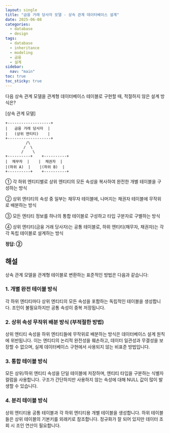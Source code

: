 ```yaml
---
layout: single
title: "금융 거래 당사자 모델 - 상속 관계 데이터베이스 설계"
date: 2025-06-08
categories:
  - database
  - design
tags:
  - database
  - inheritance
  - modeling
  - 금융
  - 설계
sidebar:
  nav: "main"
toc: true
toc_sticky: true
---
```




다음 상속 관계 모델을 관계형 데이터베이스 테이블로 구현할 때, 적절하지 않은 설계 방식은?

[상속 관계 모델]
```
+-------------------+
|   금융 거래 당사자  |
|   (상위 엔티티)    |
+-------------------+
         /\
        /  \
       /    \
+----------+    +----------+
|  채무자  |    |  채권자  |
|(하위 A)  |    |(하위 B)  |
+----------+    +----------+
```

① 각 하위 엔티티별로 상위 엔티티의 모든 속성을 복사하여 완전한 개별 테이블을 구성하는 방식

② 상위 엔티티의 속성 중 일부는 채무자 테이블에, 나머지는 채권자 테이블에 무작위로 배분하는 방식

③ 모든 엔티티 정보를 하나의 통합 테이블로 구성하고 타입 구분자로 구별하는 방식

④ 상위 엔티티(금융 거래 당사자)는 공통 테이블로, 하위 엔티티(채무자, 채권자)는 각각 독립 테이블로 설계하는 방식


**정답: ②**

## 해설

상속 관계 모델을 관계형 테이블로 변환하는 표준적인 방법은 다음과 같습니다:

### 1. 개별 완전 테이블 방식
각 하위 엔티티마다 상위 엔티티의 모든 속성을 포함하는 독립적인 테이블을 생성합니다. 조인이 불필요하지만 공통 속성이 중복 저장됩니다.

### 2. 상위 속성 무작위 배분 방식 (부적절한 방법)
상위 엔티티 속성을 하위 엔티티들에 무작위로 배분하는 방식은 데이터베이스 설계 원칙에 위반됩니다. 이는 엔티티의 논리적 완전성을 훼손하고, 데이터 일관성과 무결성을 보장할 수 없으며, 실제 데이터베이스 구현에서 사용되지 않는 비표준 방법입니다.

### 3. 통합 테이블 방식
모든 상위/하위 엔티티 속성을 단일 테이블에 저장하며, 엔티티 타입을 구분하는 식별자 컬럼을 사용합니다. 구조가 간단하지만 사용하지 않는 속성에 대해 NULL 값이 많이 발생할 수 있습니다.

### 4. 분리 테이블 방식
상위 엔티티용 공통 테이블과 각 하위 엔티티용 개별 테이블을 생성합니다. 하위 테이블들은 상위 테이블의 기본키를 외래키로 참조합니다. 정규화가 잘 되어 있지만 데이터 조회 시 조인 연산이 필요합니다.
